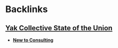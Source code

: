 
# Backlinks
## [Yak Collective State of the Union](<Yak Collective State of the Union.md>)
- [**New to Consulting**](<**New to Consulting**.md>)

